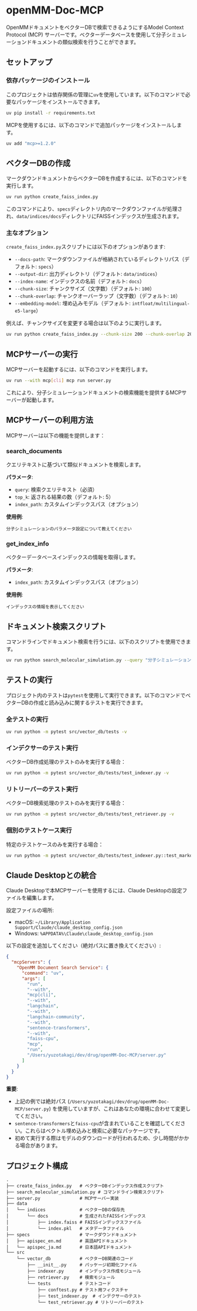 # openMM-Doc-MCP

OpenMMドキュメントをベクターDBで検索できるようにするModel Context Protocol (MCP) サーバーです。ベクターデータベースを使用して分子シミュレーションドキュメントの類似検索を行うことができます。

## セットアップ

### 依存パッケージのインストール

このプロジェクトは依存関係の管理に`uv`を使用しています。以下のコマンドで必要なパッケージをインストールできます。

```bash
uv pip install -r requirements.txt
```

MCPを使用するには、以下のコマンドで追加パッケージをインストールします。

```bash
uv add "mcp>=1.2.0"
```

## ベクターDBの作成

マークダウンドキュメントからベクターDBを作成するには、以下のコマンドを実行します。

```bash
uv run python create_faiss_index.py
```

このコマンドにより、`specs`ディレクトリ内のマークダウンファイルが処理され、`data/indices/docs`ディレクトリにFAISSインデックスが生成されます。

### 主なオプション

`create_faiss_index.py`スクリプトには以下のオプションがあります:

- `--docs-path`: マークダウンファイルが格納されているディレクトリパス（デフォルト: `specs`）
- `--output-dir`: 出力ディレクトリ（デフォルト: `data/indices`）
- `--index-name`: インデックスの名前（デフォルト: `docs`）
- `--chunk-size`: チャンクサイズ（文字数）（デフォルト: `100`）
- `--chunk-overlap`: チャンクオーバーラップ（文字数）（デフォルト: `10`）
- `--embedding-model`: 埋め込みモデル（デフォルト: `intfloat/multilingual-e5-large`）

例えば、チャンクサイズを変更する場合は以下のように実行します。

```bash
uv run python create_faiss_index.py --chunk-size 200 --chunk-overlap 20
```

## MCPサーバーの実行

MCPサーバーを起動するには、以下のコマンドを実行します。

```bash
uv run --with mcp[cli] mcp run server.py
```

これにより、分子シミュレーションドキュメントの検索機能を提供するMCPサーバーが起動します。

## MCPサーバーの利用方法

MCPサーバーは以下の機能を提供します：

### search_documents

クエリテキストに基づいて類似ドキュメントを検索します。

**パラメータ**:
- `query`: 検索クエリテキスト（必須）
- `top_k`: 返される結果の数（デフォルト: 5）
- `index_path`: カスタムインデックスパス（オプション）

**使用例**:
```
分子シミュレーションのパラメータ設定について教えてください
```

### get_index_info

ベクターデータベースインデックスの情報を取得します。

**パラメータ**:
- `index_path`: カスタムインデックスパス（オプション）

**使用例**:
```
インデックスの情報を表示してください
```

## ドキュメント検索スクリプト

コマンドラインでドキュメント検索を行うには、以下のスクリプトを使用できます。

```bash
uv run python search_molecular_simulation.py --query "分子シミュレーションのパラメータ"
```

## テストの実行

プロジェクト内のテストは`pytest`を使用して実行できます。以下のコマンドでベクターDBの作成と読み込みに関するテストを実行できます。

### 全テストの実行

```bash
uv run python -m pytest src/vector_db/tests -v
```

### インデクサーのテスト実行

ベクターDB作成処理のテストのみを実行する場合：

```bash
uv run python -m pytest src/vector_db/tests/test_indexer.py -v
```

### リトリーバーのテスト実行

ベクターDB検索処理のテストのみを実行する場合：

```bash
uv run python -m pytest src/vector_db/tests/test_retriever.py -v
```

### 個別のテストケース実行

特定のテストケースのみを実行する場合：

```bash
uv run python -m pytest src/vector_db/tests/test_indexer.py::test_markdown_chunker -v
```

## Claude Desktopとの統合

Claude Desktopで本MCPサーバーを使用するには、Claude Desktopの設定ファイルを編集します。

設定ファイルの場所:
- macOS: `~/Library/Application Support/Claude/claude_desktop_config.json`
- Windows: `%APPDATA%\Claude\claude_desktop_config.json`

以下の設定を追加してください（絶対パスに置き換えてください）:

```json
{
  "mcpServers": {
    "OpenMM Document Search Service": {
      "command": "uv",
      "args": [
        "run",
        "--with",
        "mcp[cli]",
        "--with",
        "langchain",
        "--with",
        "langchain-community",
        "--with",
        "sentence-transformers",
        "--with",
        "faiss-cpu",
        "mcp",
        "run",
        "/Users/yuzotakagi/dev/drug/openMM-Doc-MCP/server.py"
      ]
    }
  }
}
```

**重要**: 
- 上記の例では絶対パス (`/Users/yuzotakagi/dev/drug/openMM-Doc-MCP/server.py`) を使用していますが、これはあなたの環境に合わせて変更してください。
- `sentence-transformers`と`faiss-cpu`が含まれていることを確認してください。これらはベクトル埋め込みと検索に必要なパッケージです。
- 初めて実行する際はモデルのダウンロードが行われるため、少し時間がかかる場合があります。

## プロジェクト構成

```
.
├── create_faiss_index.py   # ベクターDBインデックス作成スクリプト
├── search_molecular_simulation.py # コマンドライン検索スクリプト
├── server.py               # MCPサーバー実装
├── data
│   └── indices             # ベクターDBの保存先
│       └── docs            # 生成されたFAISSインデックス
│           ├── index.faiss # FAISSインデックスファイル
│           └── index.pkl   # メタデータファイル
├── specs                   # マークダウンドキュメント
│   ├── apispec_en.md       # 英語APIドキュメント
│   └── apispec_ja.md       # 日本語APIドキュメント
└── src
    └── vector_db           # ベクターDB関連のコード
        ├── __init__.py     # パッケージ初期化ファイル
        ├── indexer.py      # インデックス作成モジュール
        ├── retriever.py    # 検索モジュール
        └── tests           # テストコード
            ├── conftest.py # テスト用フィクスチャ
            ├── test_indexer.py  # インデクサーのテスト
            └── test_retriever.py # リトリーバーのテスト